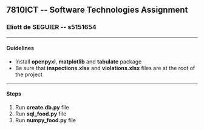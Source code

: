 ## 7810ICT -- Software Technologies Assignment

### Eliott de SEGUIER -- s5151654

---

#### Guidelines
- Install **openpyxl**, **matplotlib** and **tabulate** package
- Be sure that **inspections.xlsx** and **violations.xlsx** files are at the 
root of the project 

---

#### Steps
1. Run **create.db.py** file
2. Run **sql_food.py** file
3. Run **numpy_food.py** file